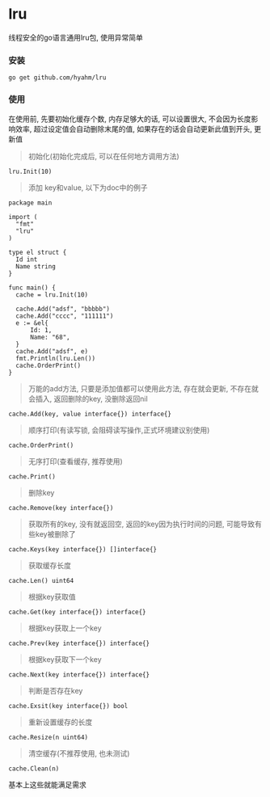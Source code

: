 # lru
 线程安全的go语言通用lru包, 使用异常简单
### 安装
```
go get github.com/hyahm/lru
```
### 使用

在使用前, 先要初始化缓存个数, 内存足够大的话, 可以设置很大, 不会因为长度影响效率, 
超过设定值会自动删除末尾的值, 如果存在的话会自动更新此值到开头, 更新值
 > 初始化(初始化完成后, 可以在任何地方调用方法)
  ```
  lru.Init(10)
  ```
 > 添加 key和value, 以下为doc中的例子
  ```
package main

import (
	"fmt"
	"lru"
)

type el struct {
	Id int
	Name string
}

func main() {
	cache = lru.Init(10)

	cache.Add("adsf", "bbbbb")
	cache.Add("cccc", "111111")
	e := &el{
		Id: 1,
		Name: "68",
	}
	cache.Add("adsf", e)
	fmt.Println(lru.Len())
	cache.OrderPrint()
}
```
> 万能的add方法, 只要是添加值都可以使用此方法, 存在就会更新, 不存在就会插入, 返回删除的key, 没删除返回nil
```
cache.Add(key, value interface{}) interface{}
```
> 顺序打印(有读写锁, 会阻碍读写操作,正式环境建议别使用)
```
cache.OrderPrint()
```
> 无序打印(查看缓存, 推荐使用)
```
cache.Print()
```
> 删除key
```
cache.Remove(key interface{})
```
> 获取所有的key, 没有就返回空, 返回的key因为执行时间的问题, 可能导致有些key被删除了
```
cache.Keys(key interface{}) []interface{}
```
> 获取缓存长度 
```
cache.Len() uint64
```
> 根据key获取值
```
cache.Get(key interface{}) interface{}
```
> 根据key获取上一个key
```
cache.Prev(key interface{}) interface{}
```
> 根据key获取下一个key
```
cache.Next(key interface{}) interface{}
```
> 判断是否存在key
```
cache.Exsit(key interface{}) bool
```
> 重新设置缓存的长度
```
cache.Resize(n uint64)
```
> 清空缓存(不推荐使用, 也未测试)
```
cache.Clean(n)
```
基本上这些就能满足需求
